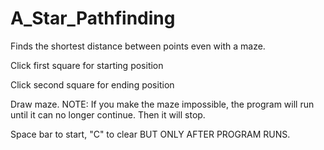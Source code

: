 # A_Star_Pathfinding
Finds the shortest distance between points even with a maze.

Click first square for starting position

Click second square for ending position

Draw maze. NOTE: If you make the maze impossible, the program will run until it can no longer continue. Then it will stop. 

Space bar to start, "C" to clear BUT ONLY AFTER PROGRAM RUNS. 
